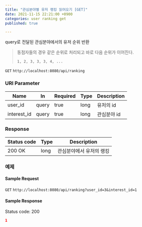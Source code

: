 ```yaml
---
title: "관심분야별 유저 랭킹 읽어오기 [GET]"
date: 2021-11-15 22:21:00 +0900
categories: user ranking get
published: true

---
```


query로 전달된 관심분야에서의 유저 순위 반환

> 동점자들의 경우 같은 순위로 처리되고 바로 다음 순위가 이어진다.
>
> ```
> 1, 2, 3, 3, 3, 4, ...
> ```

`GET` `http://localhost:8080/api/ranking`

### URI Parameter

| Name        | In    | Required | Type | Description |
| ----------- | ----- | -------- | ---- | ----------- |
| user_id     | query | true     | long | 유저의 id   |
| interest_id | query | true     | long | 관심분야 id |

### Response

| Status code | Type | Description              |
| ----------- | ---- | ------------------------ |
| 200 OK      | long | 관심분야에서 유저의 랭킹 |



### 예제

#### Sample Request

`GET` `http://localhost:8080/api/ranking?user_id=3&interest_id=1`

#### Sample Response

Status code: 200

```json
1
```

